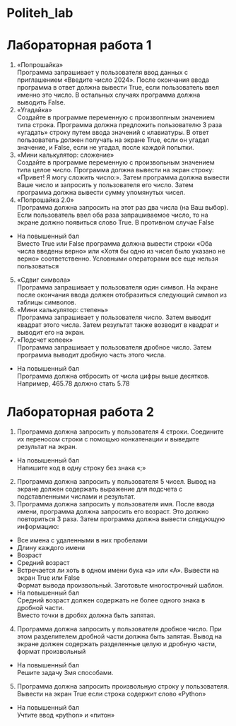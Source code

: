 # Politeh_lab
# Лабораторная работа 1
1. «Попрошайка»  
Программа запрашивает у пользователя ввод данных с приглашением 
«Введите число 2024».
После окончания ввода программа в ответ должна вывести True, если 
пользователь ввел именно это число. В остальных случаях программа 
должна выводить False.
2. «Угадайка»  
Создайте в программе переменную с произволnным значением типа 
строка. Программа должна предложить пользователю 3 раза 
«угадать» строку путем ввода значений с клавиатуры. 
В ответ пользователь должен получать на экране True, если он угадал 
значение, и False, если не угадал, после каждой попытки.
3. «Мини калькулятор: сложение»  
Создайте в программе переменную с произвольным значением типа 
целое число. Программа должна вывести на экран строку: 
«Привет! Я могу сложить число:».
Затем программа должна вывести Ваше число и запросить у 
пользователя его число.
Затем программа должна вывести сумму упомянутых чисел.
4. «Попрошайка 2.0»  
Программа должна запросить на этот раз два числа (на Ваш выбор). 
Если пользователь ввел оба раза запрашиваемое число, то на экране 
должно появиться слово True. В противном случае False
* На повышенный бал  
Вместо True или False программа должна вывести строки «Оба числа введены 
верно» или «Хотя бы одно из чисел было указано не верно» соответственно. 
Условными операторами все еще нельзя пользоваться
5. «Сдвиг символа»  
Программа запрашивает у пользователя один символ. На экране 
после окончания ввода должен отобразиться следующий символ из 
таблицы символов.
6. «Мини калькулятор: степень»  
Программа запрашивает у пользователя число. Затем выводит 
квадрат этого числа. Затем результат также возводит в квадрат и 
выводит его на экран.
7. «Подсчет копеек»  
Программа запрашивает у пользователя дробное число. Затем 
программа выводит дробную часть этого числа.
* На повышенный бал  
Программа должна отбросить от числа цифры выше десятков.
Например, 465.78 должно стать 5.78
# Лабораторная работа 2  
1. Программа должна запросить у пользователя 4 строки. Соедините их 
переносом строки с помощью конкатенации и выведите результат на 
экран.  
* На повышенный бал  
Напишите код в одну строку без знака «;»  
2. Программа должна запросить у пользователя 5 чисел. Вывод на 
экране должен содержать выражение для подсчета с подставленными 
числами и результат.  
3. Программа должна запросить у пользователя имя. После ввода 
имени, программа должна запросить его возраст. Это должно 
повториться 3 раза. Затем программа должна вывести следующую 
информацию:  
* Все имена с удаленными в них пробелами  
* Длину каждого имени  
* Возраст  
* Средний возраст  
* Встречается ли хоть в одном имени бука «а» или «А». Вывести на экран True или False  
Формат вывода произвольный. Заготовьте многострочный шаблон.  
* На повышенный бал  
Средний возраст должен содержать не более одного знака в дробной части.  
Вместо точки в дробях должна быть запятая.  
4. Программа должна запросить у пользователя дробное число. При 
этом разделителем дробной части должна быть запятая. Вывод на 
экране должен содержать разделенные целую и дробную части, 
формат произвольный
* На повышенный бал  
Решите задачу 3мя способами.  
5. Программа должна запросить произвольную строку у пользователя.  
Вывести на экран True если строка содержит слово «Python»
* На повышенный бал  
Учтите ввод «python» и «питон»

